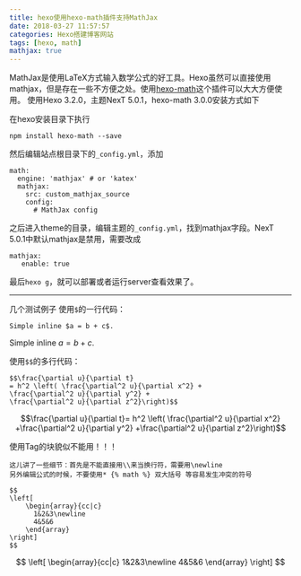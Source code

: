 ```yaml
---
title: hexo使用hexo-math插件支持MathJax
date: 2018-03-27 11:57:57
categories: Hexo搭建博客网站
tags: [hexo, math]
mathjax: true
---
```


MathJax是使用LaTeX方式输入数学公式的好工具。Hexo虽然可以直接使用mathjax，但是存在一些不方便之处。使用[hexo-math](https://github.com/akfish/hexo-math)这个插件可以大大方便使用。
使用Hexo 3.2.0，主题NexT 5.0.1，hexo-math 3.0.0安装方式如下

在hexo安装目录下执行

```
npm install hexo-math --save
```

然后编辑站点根目录下的`_config.yml`，添加

```
math:
  engine: 'mathjax' # or 'katex'
  mathjax:
    src: custom_mathjax_source
    config:
      # MathJax config
```

之后进入theme的目录，编辑主题的`_config.yml`，找到mathjax字段。NexT 5.0.1中默认mathjax是禁用，需要改成

```
mathjax:
   enable: true
```

最后`hexo g`，就可以部署或者运行server查看效果了。

------

几个测试例子
使用`$`的一行代码：

```
Simple inline $a = b + c$.
```

Simple inline $a=b+c$.

使用`$$`的多行代码：

```
$$\frac{\partial u}{\partial t}
= h^2 \left( \frac{\partial^2 u}{\partial x^2} +
\frac{\partial^2 u}{\partial y^2} +
\frac{\partial^2 u}{\partial z^2}\right)$$
```

$$\frac{\partial u}{\partial t}= h^2 \left( \frac{\partial^2 u}{\partial x^2} +\frac{\partial^2 u}{\partial y^2} +\frac{\partial^2 u}{\partial z^2}\right)$$

使用Tag的块貌似不能用！！！

```
这儿讲了一些细节：首先是不能直接用\\来当换行符，需要用\newline
另外编辑公式的时候，不要使用* {% math %} 双大括号 等容易发生冲突的符号
```

```
$$
\left[
    \begin{array}{cc|c}
      1&2&3\newline
      4&5&6
    \end{array}
\right] 
$$
```

$$
\left[
    \begin{array}{cc|c}
      1&2&3\newline
      4&5&6
    \end{array}
\right] 
$$
